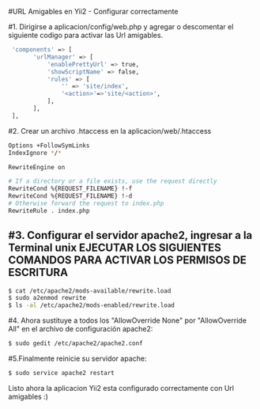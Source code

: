 #URL Amigables en Yii2 - Configurar correctamente

#1. Dirigirse a aplicacion/config/web.php y agregar o descomentar el siguiente codigo para activar las Url amigables.
 ```bash
  'components' => [
        'urlManager' => [
            'enablePrettyUrl' => true,
            'showScriptName' => false,
            'rules' => [
                '' => 'site/index',
                '<action>'=>'site/<action>',
            ],
        ],
  ],
  ```
#2. Crear un archivo .htaccess en la aplicacion/web/.htaccess
```bash
Options +FollowSymLinks
IndexIgnore */*

RewriteEngine on

# If a directory or a file exists, use the request directly
RewriteCond %{REQUEST_FILENAME} !-f
RewriteCond %{REQUEST_FILENAME} !-d
# Otherwise forward the request to index.php
RewriteRule . index.php
```

#3. Configurar el servidor apache2, ingresar a la Terminal unix
  EJECUTAR LOS SIGUIENTES COMANDOS PARA ACTIVAR LOS PERMISOS DE ESCRITURA
--------------------------------------------------------------------------
```bash
$ cat /etc/apache2/mods-available/rewrite.load
$ sudo a2enmod rewrite
$ ls -al /etc/apache2/mods-enabled/rewrite.load
```
#4. Ahora sustituye a todos los "AllowOverride None" por "AllowOverride All" en el archivo de configuración apache2:
```bash
$ sudo gedit /etc/apache2/apache2.conf
```
#5.Finalmente reinicie su servidor apache:
```bash
$ sudo service apache2 restart
```

Listo ahora la aplicacion Yii2 esta configurado correctamente con Url amigables :) 

